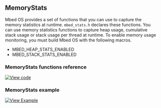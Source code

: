 ## MemoryStats

Mbed OS provides a set of functions that you can use to capture the memory statistics at runtime. `mbed_stats.h` declares these functions. You can use memory statistics functions to capture heap usage, cumulative stack usage or stack usage per thread at runtime. To enable memory usage monitoring, you must build Mbed OS with the following macros.

- MBED_HEAP_STATS_ENABLED
- MBED_STACK_STATS_ENABLED

### MemoryStats functions reference

[![View code](https://www.mbed.com/embed/?type=library)](https://os.mbed.com/docs/v5.6/mbed-os-api-doxy/group__platform__stats.html)

### MemoryStats example

[![View Example](https://www.mbed.com/embed/?url=https://os.mbed.com/teams/mbed_example/code/mbed-os-example-platform-utils/)](https://os.mbed.com/teams/mbed_example/code/mbed-os-example-platform-utils/) 
